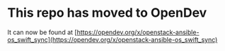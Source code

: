 # This repo has moved to OpenDev

It can now be found at [https://opendev.org/x/openstack-ansible-os_swift_sync](https://opendev.org/x/openstack-ansible-os_swift_sync)
